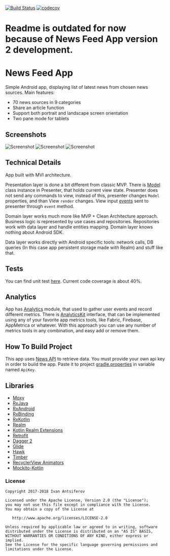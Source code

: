 [![Build Status](https://travis-ci.org/IvanAntsiferov/News-Feed-App.svg?branch=master)](https://travis-ci.org/IvanAntsiferov/News-Feed-App)
[![codecov](https://codecov.io/gh/IvanAntsiferov/News-Feed-App/branch/master/graph/badge.svg)](https://codecov.io/gh/IvanAntsiferov/News-Feed-App)

# Readme is outdated for now because of News Feed App version 2 development.

# News Feed App
Simple Android app, displaying list of latest news from chosen news sources. Main features:

- 70 news sources in 9 categories
- Share an article function
- Support both portrait and landscape screen orientation
- Two pane mode for tablets

## Screenshots
![Screenshot](https://raw.githubusercontent.com/IvanAntsiferov/News-Feed-App/master/docs/images/Screenshot1.png)
![Screenshot](https://raw.githubusercontent.com/IvanAntsiferov/News-Feed-App/master/docs/images/Screenshot2.png)
![Screenshot](https://raw.githubusercontent.com/IvanAntsiferov/News-Feed-App/master/docs/images/Screenshot3.png)

## Technical Details
App built with MVI architecture.

Presentation layer is done a bit different from classic MVP. There is [Model](https://github.com/IvanAntsiferov/News-Feed-App/blob/master/app/src/main/java/com/voltek/newsfeed/presentation/base/BaseModel.kt) class instance in Presenter, that holds current view state. Presenter does not send any commands to view, instead of this, presenter changes `Model` properties, and than View `render` changes. View input [events](https://github.com/IvanAntsiferov/News-Feed-App/blob/master/app/src/main/java/com/voltek/newsfeed/presentation/base/Event.kt) sent to presenter through `event` method.

Domain layer works much more like MVP + Clean Architecture approach. Business logic is represented by use cases and repositories. Repositories work with data layer and handle entities mapping. Domain layer knows nothing about Android SDK.

Data layer works directly with Android specific tools: network calls, DB queries (In this case app persistent storage made with Realm) and stuff like that.

## Tests
You can find unit test [here](https://github.com/IvanAntsiferov/News-Feed-App/tree/master/app/src/test/java/com/voltek/newsfeed). Current code coverage is about 40%.

## Analytics
App has [Analytics](https://github.com/IvanAntsiferov/News-Feed-App/tree/master/app/src/main/java/com/voltek/newsfeed/analytics) module, that used to gather user events and record different metrics. There is [AnalyticsKit](https://github.com/IvanAntsiferov/News-Feed-App/blob/master/app/src/main/java/com/voltek/newsfeed/analytics/AnalyticsKit.kt) interface, that can be implemented using any of your favorite app metrics tools, like Fabric, Firebase, AppMetrica or whatever. With this approach you can use any number of metrics tools in any combination, and easy add or remove them.

## How To Build Project
This app uses [News API](https://newsapi.org/) to retrieve data. You must provide your own api key in order to build the app. Paste it to project [gradle.properties](https://raw.githubusercontent.com/IvanAntsiferov/News-Feed-App/master/gradle.properties) in variable named ```ApiKey```.

## Libraries

* [Moxy](https://github.com/Arello-Mobile/Moxy)
* [RxJava](https://github.com/ReactiveX/RxJava)
* [RxAndroid](https://github.com/ReactiveX/RxAndroid)
* [RxBinding](https://github.com/JakeWharton/RxBinding)
* [RxKotlin](https://github.com/ReactiveX/RxKotlin)
* [Realm](https://github.com/realm/realm-java)
* [Kotlin Realm Extensions](https://github.com/vicpinm/Kotlin-Realm-Extensions)
* [Retrofit](https://github.com/square/retrofit)
* [Dagger 2](https://github.com/google/dagger)
* [Glide](https://github.com/bumptech/glide)
* [Hawk](https://github.com/orhanobut/hawk)
* [Timber](https://github.com/JakeWharton/timber)
* [RecyclerView Animators](https://github.com/wasabeef/recyclerview-animators)
* [Mockito-Kotlin](https://github.com/nhaarman/mockito-kotlin)

### License

```
Copyright 2017-2018 Ivan Antsiferov

Licensed under the Apache License, Version 2.0 (the "License");
you may not use this file except in compliance with the License.
You may obtain a copy of the License at

   http://www.apache.org/licenses/LICENSE-2.0

Unless required by applicable law or agreed to in writing, software
distributed under the License is distributed on an "AS IS" BASIS,
WITHOUT WARRANTIES OR CONDITIONS OF ANY KIND, either express or implied.
See the License for the specific language governing permissions and
limitations under the License.
```

